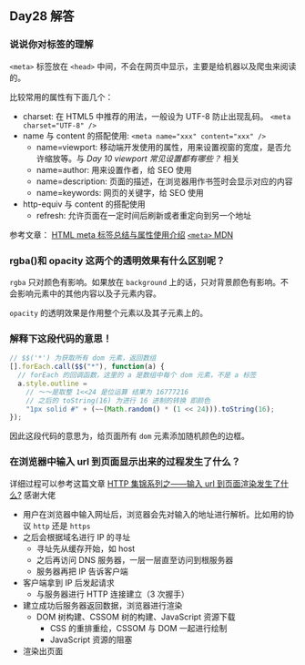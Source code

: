 ## Day28 解答

### 说说你对<meta>标签的理解

`<meta>` 标签放在 `<head>` 中间，不会在网页中显示，主要是给机器以及爬虫来阅读的。

比较常用的属性有下面几个：

- charset: 在 HTML5 中推荐的用法，一般设为 UTF-8 防止出现乱码。 `<meta charset="UTF-8" />`
- name 与 content 的搭配使用: `<meta name="xxx" content="xxx" />`
  - name=viewport: 移动端开发使用的属性，用来设置视窗的宽度，是否允许缩放等。与 _Day 10 viewport 常见设置都有哪些？_ 相关
  - name=author: 用来设置作者，给 SEO 使用
  - name=description: 页面的描述，在浏览器用作书签时会显示对应的内容
  - name=keywords: 网页的关键字，给 SEO 使用
- http-equiv 与 content 的搭配使用
  - refresh: 允许页面在一定时间后刷新或者重定向到另一个地址

参考文章：
[HTML meta 标签总结与属性使用介绍](https://segmentfault.com/a/1190000004279791)
[`<meta>` MDN](https://developer.mozilla.org/zh-CN/docs/Web/HTML/Element/meta)

### rgba()和 opacity 这两个的透明效果有什么区别呢？

`rgba` 只对颜色有影响。如果放在 `background` 上的话，只对背景颜色有影响。不会影响元素中的其他内容以及子元素内容。

`opacity` 的透明效果是作用整个元素以及其子元素上的。

### 解释下这段代码的意思！

```javascript
// $$('*') 为获取所有 dom 元素，返回数组
[].forEach.call($$("*"), function(a) {
  // forEach 的回调函数，这里的 a 是数组中每个 dom 元素，不是 a 标签
  a.style.outline =
    // ～～是取整 1<<24 是位运算 结果为 16777216
    // 之后的 toString(16) 为进行 16 进制的转换 即颜色
    "1px solid #" + (~~(Math.random() * (1 << 24))).toString(16);
});
```

因此这段代码的意思为，给页面所有 `dom` 元素添加随机颜色的边框。

### 在浏览器中输入 url 到页面显示出来的过程发生了什么？

详细过程可以参考这篇文章 [HTTP 集锦系列之——输入 url 到页面渲染发生了什么?](https://blog.yyge.top/blog/2019/03/18/HTTP%E9%9B%86%E9%94%A6%E7%B3%BB%E5%88%97%E4%B9%8B%E2%80%94%E2%80%94%E8%BE%93%E5%85%A5url%E5%88%B0%E9%A1%B5%E9%9D%A2%E6%B8%B2%E6%9F%93%E5%8F%91%E7%94%9F%E4%BA%86%E4%BB%80%E4%B9%88/) 感谢大佬

- 用户在浏览器中输入网址后，浏览器会先对输入的地址进行解析。比如用的协议 `http` 还是 `https`
- 之后会根据域名进行 IP 的寻址
  - 寻址先从缓存开始，如 host
  - 之后再访问 DNS 服务器，一层一层直至访问到根服务器
  - 服务器再把 IP 告诉客户端
- 客户端拿到 IP 后发起请求
  - 与服务器进行 HTTP 连接建立（3 次握手）
- 建立成功后服务器返回数据，浏览器进行渲染
  - DOM 树构建、CSSOM 树的构建、JavaScript 资源下载
    - CSS 的重排重绘，CSSOM 与 DOM 一起进行绘制
    - JavaScript 资源的阻塞
- 渲染出页面
